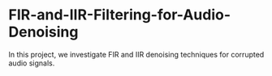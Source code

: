 # FIR-and-IIR-Filtering-for-Audio-Denoising
In this project, we investigate FIR and IIR denoising techniques for corrupted audio signals.
